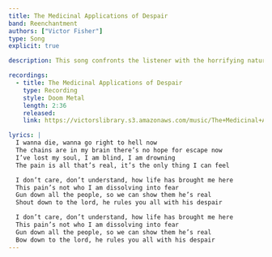 ```yaml
---
title: The Medicinal Applications of Despair
band: Reenchantment
authors: ["Victor Fisher"]
type: Song
explicit: true

description: This song confronts the listener with the horrifying nature of an unhinged mind.

recordings:
  - title: The Medicinal Applications of Despair
    type: Recording
    style: Doom Metal
    length: 2:36
    released: 
    link: https://victorslibrary.s3.amazonaws.com/music/The+Medicinal+Applications+of+Despair/The+Medicinal+Applications+of+Despair.mp3

lyrics: |
  I wanna die, wanna go right to hell now
  The chains are in my brain there’s no hope for escape now
  I’ve lost my soul, I am blind, I am drowning
  The pain is all that’s real, it’s the only thing I can feel

  I don’t care, don’t understand, how life has brought me here
  This pain’s not who I am dissolving into fear
  Gun down all the people, so we can show them he’s real
  Shout down to the lord, he rules you all with his despair

  I don’t care, don’t understand, how life has brought me here
  This pain’s not who I am dissolving into fear
  Gun down all the people, so we can show them he’s real
  Bow down to the lord, he rules you all with his despair
---
```

